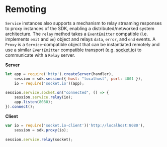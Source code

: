 # Remoting

`Service` instances also supports a mechanism to relay streaming responses to proxy instances of the SDK, enabling a distributed/networked system architecture.  The `relay` method takes a `EventEmitter` compatible (i.e. implements `emit` and `on`) object and relays `data`, `error`, and `end` events.  A `Proxy` is a `Service`-compatible object that can be instantiated remotely and use a similar `EventEmitter` compatible transport (e.g. [socket.io](http://socket.io/)) to communicate with a `Relay` server.

__Server__
```javascript
let app = require('http').createServer(handler),
    session = sdk.session({ host: "localhost", port: 4001 }),
    io = require('socket.io')(app);
    
session.service.socket.on("connected", () => {
    session.service.relay(io);
    app.listen(8080);
}).connect();
```

__Client__
```javascript
var io = require('socket.io-client')('http://localhost:8080'),
    session = sdk.proxy(io);
    
session.service.relay(socket);
```
